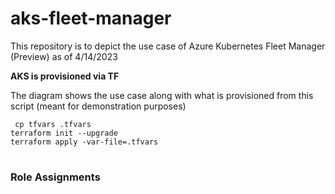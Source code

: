 # aks-fleet-manager

This repository is to depict the use case of Azure Kubernetes Fleet Manager (Preview) as of 4/14/2023

<b>AKS is provisioned via TF</b>

The diagram shows the use case along with what is provisioned from this script (meant for demonstration purposes)


<pre class="notranslate">
<code> cp tfvars .tfvars
terraform init --upgrade
terraform apply -var-file=.tfvars
</code>
</pre>


<h3> Role Assignments</h3>
